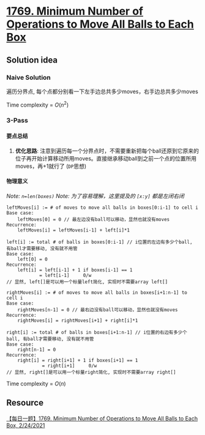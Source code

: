 # [1769. Minimum Number of Operations to Move All Balls to Each Box](https://leetcode.com/problems/minimum-number-of-operations-to-move-all-balls-to-each-box/)

## Solution idea

### Naive Solution

遍历分界点, 每个点都分别看一下左手边总共多少moves，右手边总共多少moves

Time complexity = $O(n^2)$


### 3-Pass

#### 要点总结
1. **优化思路**: 注意到遍历每一个分界点时，不需要重新把每个ball还原到它原来的位子再开始计算移动所用moves。直接继承移动ball到之前一个点的位置所用moves，再+1就行了 (`DP`思想)

#### 物理意义
*Note: `n=len(boxes)`*
*Note: 为了容易理解，这里提及的 `[x:y]` 都是左闭右闭*

```
leftMoves[i] := # of moves to move all balls in boxes[0:i-1] to cell i
Base case:
    leftMoves[0] = 0 // 最左边没有ball可以移动，显然也就没有moves
Recurrence:
    leftMoves[i] = leftMoves[i-1] + left[i]*1
```

```
left[i] := total # of balls in boxes[0:i-1] // i位置的左边有多少个ball, 有ball才需要移动, 没有就不用管
Base case:
    left[0] = 0
Recurrence:
    left[i] = left[i-1] + 1 if boxes[i-1] == 1
            = left[i-1]     0/w
// 显然, left[]是可以用一个标量left简化, 实现时不需要array left[]
```

```
rightMoves[i] := # of moves to move all balls in boxes[i+1:n-1] to cell i
Base case:
    rightMoves[n-1] = 0 // 最右边没有ball可以移动，显然也就没有moves
Recurrence:
    rightMoves[i] = rightMoves[i+1] + right[i]*1
```

```
right[i] := total # of balls in boxes[i+1:n-1] // i位置的右边有多少个ball, 有ball才需要移动, 没有就不用管
Base case:
    right[n-1] = 0
Recurrence:
    right[i] = right[i+1] + 1 if boxes[i+1] == 1
             = right[i+1]     0/w
// 显然, right[]是可以用一个标量right简化, 实现时不需要array right[]
```

Time complexity = $O(n)$


## Resource
[【每日一题】1769. Minimum Number of Operations to Move All Balls to Each Box, 2/24/2021](https://www.youtube.com/watch?v=XrOc63_GSsY&ab_channel=HuifengGuan)